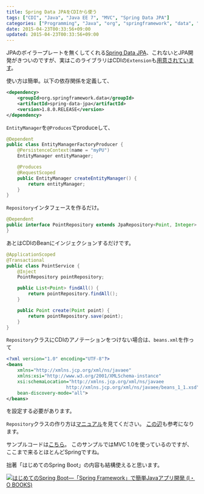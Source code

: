 ```yaml
---
title: Spring Data JPAをCDIから使う
tags: ["CDI", "Java", "Java EE 7", "MVC", "Spring Data JPA"]
categories: ["Programming", "Java", "org", "springframework", "data", "jpa"]
date: 2015-04-23T00:33:56+09:00
updated: 2015-04-23T00:33:56+09:00
---
```


JPAのボイラープレートを無くしてくれる[Spring Data JPA](http://docs.spring.io/spring-data/jpa/docs/current/reference/html/)、これないとJPA開発がきついのですが、実はこのライブラリはCDIの`Extension`も[用意されています](http://docs.spring.io/spring-data/jpa/docs/current/reference/html/#jpd.misc.cdi-integration)。

使い方は簡単。以下の依存関係を定義して、

``` xml
<dependency>
    <groupId>org.springframework.data</groupId>
    <artifactId>spring-data-jpa</artifactId>
    <version>1.8.0.RELEASE</version>
</dependency>
```

`EntityManager`を`@Produces`でproduceして、

``` java
@Dependent
public class EntityManagerFactoryProducer {
    @PersistenceContext(name = "myPU")
    EntityManager entityManager;

    @Produces
    @RequestScoped
    public EntityManager createEntityManager() {
        return entityManager;
    }
}
```

`Repository`インタフェースを作るだけ。


``` java
@Dependent
public interface PointRepository extends JpaRepository<Point, Integer> {
}
```

あとはCDIのBeanにインジェクションするだけです。

``` java
@ApplicationScoped
@Transactional
public class PointService {
    @Inject
    PointRepository pointRepository;

    public List<Point> findAll() {
        return pointRepository.findAll();
    }

    public Point create(Point point) {
        return pointRepository.save(point);
    }
}
```


`Repository`クラスにCDIのアノテーションをつけない場合は、`beans.xml`を作って

``` xml
<?xml version="1.0" encoding="UTF-8"?>
<beans
    xmlns="http://xmlns.jcp.org/xml/ns/javaee"
    xmlns:xsi="http://www.w3.org/2001/XMLSchema-instance"
    xsi:schemaLocation="http://xmlns.jcp.org/xml/ns/javaee 
                      http://xmlns.jcp.org/xml/ns/javaee/beans_1_1.xsd"
    bean-discovery-mode="all">
</beans>
```

を設定する必要があります。

`Repository`クラスの作り方は[マニュアル](http://docs.spring.io/spring-data/jpa/docs/current/reference/html/)を見てください。
[この辺](http://terasolunaorg.github.io/guideline/5.0.0.RELEASE/ja/ArchitectureInDetail/DataAccessJpa.html)も参考になります。

サンプルコードは[こちら](https://github.com/making/cdi-spring-data)。
このサンプルではMVC 1.0を使っているのですが、ここまで来るとほとんどSpringですね。

拙著「はじめてのSpring Boot」の内容も結構使えると思います。

<a href="http://www.amazon.co.jp/%E3%81%AF%E3%81%98%E3%82%81%E3%81%A6%E3%81%AESpring-Boot%E2%80%95%E3%80%8CSpring-Framework%E3%80%8D%E3%81%A7%E7%B0%A1%E5%8D%98Java%E3%82%A2%E3%83%97%E3%83%AA%E9%96%8B%E7%99%BA-I%E3%83%BBO-BOOKS/dp/4777518655%3FSubscriptionId%3DAKIAJ7Y2FDFBWLT5HCQA%26tag%3Dikam-22%26linkCode%3Dsp1%26camp%3D2025%26creative%3D165953%26creativeASIN%3D4777518655"><img src="http://ecx.images-amazon.com/images/I/51NngrEolCL._SL160_.jpg" title="はじめてのSpring Boot―「Spring Framework」で簡単Javaアプリ開発 (I・O BOOKS)"></a>
